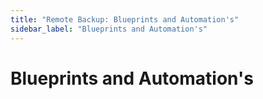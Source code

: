 ```yaml
---
title: "Remote Backup: Blueprints and Automation's"
sidebar_label: "Blueprints and Automation's"
---
```


# Blueprints and Automation's
